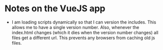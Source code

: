 # Notes on the VueJS app

- I am loading scripts dynamically so that I can version the includes. This allows me to have a single version number. Also, whenever the index.html changes
(which it dies when the version number changes) all files get a different url. This prevents any browsers from caching old js files.

